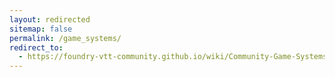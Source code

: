 ```yaml
---
layout: redirected
sitemap: false
permalink: /game_systems/
redirect_to:
  - https://foundry-vtt-community.github.io/wiki/Community-Game-Systems/
---
```


